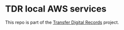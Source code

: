 # TDR local AWS services

This repo is part of the [Transfer Digital Records][tdr-docs] project.

[tdr-docs]: https://github.com/nationalarchives/tdr-dev-documentation/